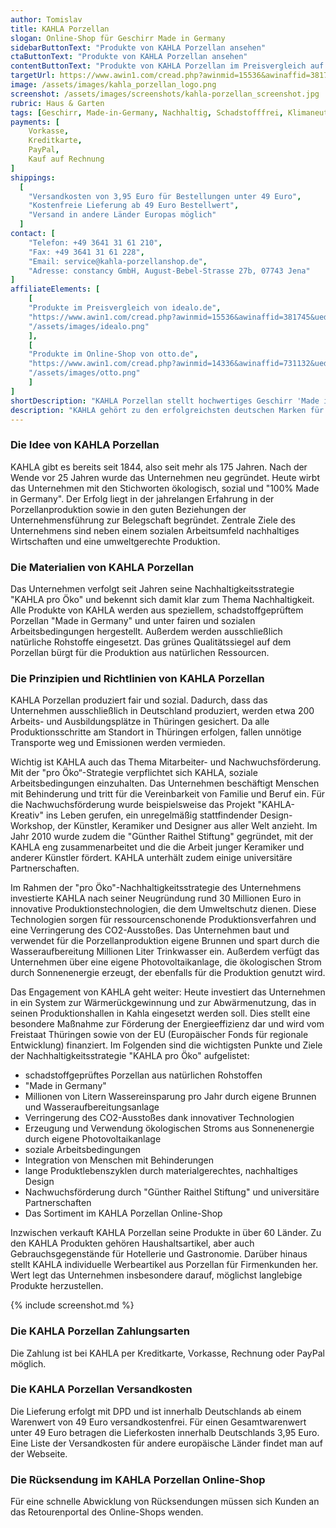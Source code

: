 ```yaml
---
author: Tomislav
title: KAHLA Porzellan
slogan: Online-Shop für Geschirr Made in Germany
sidebarButtonText: "Produkte von KAHLA Porzellan ansehen"
ctaButtonText: "Produkte von KAHLA Porzellan ansehen"
contentButtonText: "Produkte von KAHLA Porzellan im Preisvergleich auf idealo.de ansehen"
targetUrl: https://www.awin1.com/cread.php?awinmid=15536&awinaffid=381745&ued=https%3A%2F%2Fwww.idealo.de%2Fpreisvergleich%2FMainSearchProductCategory.html%3Fq%3Dkahla
image: /assets/images/kahla_porzellan_logo.png
screenshot: /assets/images/screenshots/kahla-porzellan_screenshot.jpg
rubric: Haus & Garten
tags: [Geschirr, Made-in-Germany, Nachhaltig, Schadstofffrei, Klimaneutral, Wiederverwendbar, BPA-Frei]
payments: [
    Vorkasse,
    Kreditkarte,
    PayPal,
    Kauf auf Rechnung
]
shippings:
  [
    "Versandkosten von 3,95 Euro für Bestellungen unter 49 Euro",
    "Kostenfreie Lieferung ab 49 Euro Bestellwert",
    "Versand in andere Länder Europas möglich"
  ]
contact: [
    "Telefon: +49 3641 31 61 210", 
    "Fax: +49 3641 31 61 228",
    "Email: service@kahla-porzellanshop.de",
    "Adresse: constancy GmbH, August-Bebel-Strasse 27b, 07743 Jena"
]
affiliateElements: [
    [
    "Produkte im Preisvergleich von idealo.de", 
    "https://www.awin1.com/cread.php?awinmid=15536&awinaffid=381745&ued=https%3A%2F%2Fwww.idealo.de%2Fpreisvergleich%2FMainSearchProductCategory.html%3Fq%3Dkahla", 
    "/assets/images/idealo.png"
    ],
    [
    "Produkte im Online-Shop von otto.de", 
    "https://www.awin1.com/cread.php?awinmid=14336&awinaffid=731132&ued=https%3A%2F%2Fwww.otto.de%2Fsuche%2Fkahla%2F", 
    "/assets/images/otto.png"
    ]
]
shortDescription: "KAHLA Porzellan stellt hochwertiges Geschirr 'Made in Germany' aus schadstoffgeprüften, natürlichen Rohstoffen her und bürgt dafür mit seinem Qualitätssiegel."
description: "KAHLA gehört zu den erfolgreichsten deutschen Marken für Porzellanprodukte. Das Unternehmen stellt Porzellan aus schadstoffgeprüften, natürlichen Rohstoffen her und bürgt dafür mit seinem grünen Qualitätssiegel."
---
```


### Die Idee von KAHLA Porzellan

KAHLA gibt es bereits seit 1844, also seit mehr als 175 Jahren. Nach der Wende vor 25 Jahren wurde das Unternehmen neu gegründet. Heute wirbt das Unternehmen mit den Stichworten ökologisch, sozial und "100% Made in Germany". Der Erfolg liegt in der jahrelangen Erfahrung in der Porzellanproduktion sowie in den guten Beziehungen der Unternehmensführung zur Belegschaft begründet. Zentrale Ziele des Unternehmens sind neben einem sozialen Arbeitsumfeld nachhaltiges Wirtschaften und eine umweltgerechte Produktion.

### Die Materialien von KAHLA Porzellan

Das Unternehmen verfolgt seit Jahren seine Nachhaltigkeitsstrategie "KAHLA pro Öko" und bekennt sich damit klar zum Thema Nachhaltigkeit. Alle Produkte von KAHLA werden aus speziellem, schadstoffgeprüftem Porzellan "Made in Germany" und unter fairen und sozialen Arbeitsbedingungen hergestellt. Außerdem werden ausschließlich natürliche Rohstoffe eingesetzt. Das grünes Qualitätssiegel auf dem Porzellan bürgt für die Produktion aus natürlichen Ressourcen.

### Die Prinzipien und Richtlinien von KAHLA Porzellan

KAHLA Porzellan produziert fair und sozial. Dadurch, dass das Unternehmen ausschließlich in Deutschland produziert, werden etwa 200 Arbeits- und Ausbildungsplätze in Thüringen gesichert. Da alle Produktionsschritte am Standort in Thüringen erfolgen, fallen unnötige Transporte weg und Emissionen werden vermieden.

Wichtig ist KAHLA auch das Thema Mitarbeiter- und Nachwuchsförderung. Mit der "pro Öko“-Strategie verpflichtet sich KAHLA, soziale Arbeitsbedingungen einzuhalten. Das Unternehmen beschäftigt Menschen mit Behinderung und tritt für die Vereinbarkeit von Familie und Beruf ein. Für die Nachwuchsförderung wurde beispielsweise das Projekt "KAHLA-Kreativ" ins Leben gerufen, ein unregelmäßig stattfindender Design-Workshop, der Künstler, Keramiker und Designer aus aller Welt anzieht. Im Jahr 2010 wurde zudem die "Günther Raithel Stiftung" gegründet, mit der KAHLA eng zusammenarbeitet und die die Arbeit junger Keramiker und anderer Künstler fördert. KAHLA unterhält zudem einige universitäre Partnerschaften.

Im Rahmen der "pro Öko"-Nachhaltigkeitsstrategie des Unternehmens investierte KAHLA nach seiner Neugründung rund 30 Millionen Euro in innovative Produktionstechnologien, die dem Umweltschutz dienen. Diese Technologien sorgen für ressourcenschonende Produktionsverfahren und eine Verringerung des CO2-Ausstoßes. Das Unternehmen baut und verwendet für die Porzellanproduktion eigene Brunnen und spart durch die Wasseraufbereitung Millionen Liter Trinkwasser ein. Außerdem verfügt das Unternehmen über eine eigene Photovoltaikanlage, die ökologischen Strom durch Sonnenenergie erzeugt, der ebenfalls für die Produktion genutzt wird. 

Das Engagement von KAHLA geht weiter: Heute investiert das Unternehmen in ein System zur Wärmerückgewinnung und zur Abwärmenutzung, das in seinen Produktionshallen in Kahla eingesetzt werden soll. Dies stellt eine besondere Maßnahme zur Förderung der Energieeffizienz dar und wird vom Freistaat Thüringen sowie von der EU (Europäischer Fonds für regionale Entwicklung) finanziert.
Im Folgenden sind die wichtigsten Punkte und Ziele der Nachhaltigkeitsstrategie "KAHLA pro Öko" aufgelistet:

- schadstoffgeprüftes Porzellan aus natürlichen Rohstoffen
- "Made in Germany"
- Millionen von Litern Wassereinsparung pro Jahr durch eigene Brunnen und Wasseraufbereitungsanlage
- Verringerung des CO2-Ausstoßes dank innovativer Technologien
- Erzeugung und Verwendung ökologischen Stroms aus Sonnenenergie durch eigene Photovoltaikanlage
- soziale Arbeitsbedingungen
- Integration von Menschen mit Behinderungen
- lange Produktlebenszyklen durch materialgerechtes, nachhaltiges Design
- Nachwuchsförderung durch "Günther Raithel Stiftung" und universitäre Partnerschaften
- Das Sortiment im KAHLA Porzellan Online-Shop

Inzwischen verkauft KAHLA Porzellan seine Produkte in über 60 Länder. Zu den KAHLA Produkten gehören Haushaltsartikel, aber auch Gebrauchsgegenstände für Hotellerie und Gastronomie. Darüber hinaus stellt KAHLA individuelle Werbeartikel aus Porzellan für Firmenkunden her. Wert legt das Unternehmen insbesondere darauf, möglichst langlebige Produkte herzustellen.

{% include screenshot.md %}

### Die KAHLA Porzellan Zahlungsarten

Die Zahlung ist bei KAHLA per Kreditkarte, Vorkasse, Rechnung oder PayPal möglich. 

### Die KAHLA Porzellan Versandkosten

Die Lieferung erfolgt mit DPD und ist innerhalb Deutschlands ab einem Warenwert von 49 Euro versandkostenfrei. Für einen Gesamtwarenwert unter 49 Euro betragen die Lieferkosten innerhalb Deutschlands 3,95 Euro. Eine Liste der Versandkosten für andere europäische Länder findet man auf der Webseite.

### Die Rücksendung im KAHLA Porzellan Online-Shop

Für eine schnelle Abwicklung von Rücksendungen müssen sich Kunden an das Retourenportal des Online-Shops wenden.